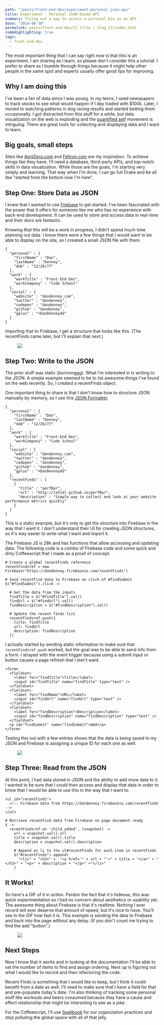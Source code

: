 ```yaml
---
path: "/posts/front-end-dev/experiment-personal-json-api"
title: Experiment - Personal JSON-based API
summary: Trying out a way to access a personal bio as an API
date: "2014-08-30"
permalink: posts/front-end-dev/{{ title | slug }}/index.html
codeHighlighting: true
tags:
  - front-end-dev
---
```


The most important thing that I can say right now is that this is an experiment. I am sharing as I learn, so please don't consider this a tutorial. I prefer to share as I bumble through things because it might help other people in the same spot and experts usually offer good tips for improving.

## Why I am doing this

I've been a fan of data since I was young. In my teens, I used newspapers to track stocks to see what would happen if I day traded with \$100k. Later, I moved to watching patterns in dog racing results and started betting them occasionally. I got distracted from this stuff for a while, but data visualization on the web is exploding and the [quantified self](http://en.wikipedia.org/wiki/Quantified_Self) movement is intriguing. There are great tools for collecting and displaying data and I want to learn.

## Big goals, small steps

Sites like [AprilZero.com](http://aprilzero.com) and [Feltron.com](http://feltron.com) are my inspiration. To achieve things like they have, I'll need a database, third-party APIs, and top-notch skills in data visualization. While those are the goals, I'm starting very simply and learning. That way when I'm done, I can go full Drake and be all like "started from the bottom now I'm here".

## Step One: Store Data as JSON

I knew that I wanted to use [Firebase](https://www.firebase.com) to get started. I've been fascinated with the power that it offers for someone like me who has no experience with back-end development. It can be used to store and access data in real-time and their docs are fantastic.

Knowing that this will be a work in progress, I didn't spend much time planning out data. I know there were a few things that I would want to be able to display on the site, so I created a small JSON file with them.

    {
      "personal" : {
        "firstName" : "Dan",
        "lastName" : "Denney",
        "dob" : "12/26/77"
      },
      "work" : {
        "workTitle" : "Front-End Dev",
        "workCompany" : "Code School"
      },
      "social" : {
        "website" : "dandenney.com",
        "twitter" : "dandenney",
        "codepen" : "dandenney",
        "github" : "dandenney",
        "gplus" : "+DanDenneydd"
      }
    }

Importing that to Firebase, I get a structure that looks like this. (The recentFinds came later, but I'll explain that next.)

<figure>

![](/img/posts/front-end-dev/experiment-personal-json-api/screenshot-json.png)

</figure>

## Step Two: Write to the JSON

The prior stuff was static (borinnnggg). What I'm interested in is writing to the JSON. A simple example seemed to be to list awesome things I've found on the web recently. So, I created a recentFinds object.

One important thing to share is that I don't know how to structure JSON manually by memory, so I use this [JSON Formatter](http://jsonformatter.curiousconcept.com).

    {
      "personal" : {
        "firstName" : "Dan",
        "lastName" : "Denney",
        "dob" : "12/26/77"
      },
      "work" : {
        "workTitle" : "Front-End Dev",
        "workCompany" : "Code School"
      },
      "social" : {
        "website" : "dandenney.com",
        "twitter" : "dandenney",
        "codepen" : "dandenney",
        "github" : "dandenney",
        "gplus" : "+DanDenneydd"
      },
      "recentFinds" : [
        {
          "title" : "perfBar",
          "url" : "http://lafikl.github.io/perfBar",
          "description" : "Simple way to collect and look at your website performance metrics quickly"
        }
      ]
    }

This is a static example, but it's only to get the structure into Firebase in the way that I want it. I don't understand their UI for creating JSON structures, so it's way easier to write what I want and import it.

The Firebase JS is 28k and has functions that allow accessing and updating data. The following code is a combo of Firebase code and some quick and dirty Coffeescript that I made as a proof of concept.

    # Create a global recentFinds reference
    recentFindsref = new Firebase("https://dandenney.firebaseio.com/recentFinds")

    # Send recentFind data to Firebase on click of #findSubmit
    $("#findSubmit").click ->

      # Get the data from the inputs
      findTitle = $("#findTitle").val()
      findUrl = $("#findUrl").val()
      findDescription = $("#findDescription").val()

      # Update the recent finds list
      recentFindsref.push({
        title: findTitle
        url: findUrl
        description: findDescription
      })

I actually started by sending static information to make sure that `recentFindsref.push` worked, but the goal was to be able to send info from a form. I strayed with the event trigger because using a submit input or button causes a page refresh that I don't want.

    <form>
      <fieldset>
        <label for="findTitle">Title</label>
        <input id="findTitle" name="findTitle" type="text" />
      </fieldset>
      <fieldset>
        <label for="findName">URL</label>
        <input id="findUrl" name="findUrl" type="text" />
      </fieldset>
      <fieldset>
        <label for="findDescription">Description</label>
        <input id="findDescription" name="findDescription" type="text" />
      </fieldset>
      <p id="findSubmit" name="findSubmit">Add</p>
    </form>

Testing this out with a few entries shows that the data is being saved to my JSON and Firebase is assigning a unique ID for each one as well.

<figure>

![](/img/posts/front-end-dev/experiment-personal-json-api/screenshot-recentfinds.png)

</figure>

## Step Three: Read from the JSON

At this point, I had data stored in JSON and the ability to add more data to it. I wanted to be sure that I could then access and display that data in order to know that I would be able to use this in the way that I want to.

    <ul id="recentFinds">
      <!-- Firebase data from https://dandenney.firebaseio.com/recentFinds -->
    </ul>

    # Retrieve recentFind data from Firebase on page document ready
    $ ->
      recentFindsref.on 'child_added', (snapshot) ->
        url = snapshot.val().url
        title = snapshot.val().title
        description = snapshot.val().description

        # Append an li to the ul#recentFinds for each item in recentFinds
        $("#recentFinds").append(
          "<li>" + "<h3>" +  "<a href='" + url + "'>" + title + "</a>" + "</h3>" + "<p>" + description + "</p>" +"</li>"
        )

## It Works!

So here's a GIF of it in action. Pardon the fact that it's hideous, this was quick experimentation so I had no concern about aesthetics or usability yet. The awesome thing about Firebase is that it's realtime. Nothing I ever record will ever deserve that amount of speed, but it's nice to have. You'll see in the GIF how fast it is. This example is sending the data to Firebase and back into the page without any delay. (If you don't count me trying to find the add "button".)

<figure>

![](/img/posts/front-end-dev/experiment-personal-json-api/by-golly-it-works.gif)

</figure>

## Next Steps

Now I know that it works and in looking at the documentation I'll be able to set the number of items to find and assign ordering. Next up is figuring out what I would like to record and then refactoring the code.

Recent Finds is something that I would like to keep, but I think it could benefit from a date as well. I'll need to make sure that I have a field for that and pre-populate today's date. I'm also thinking of tracking some personal stuff like workouts and beers consumed because they have a cause and effect relationship that might be interesting to see as a joke.

For the Coffeescript, I'll use [Spellbook](https://github.com/spellbook/spellbook) for our organization practices and stop polluting the global space with all of that jelly.
